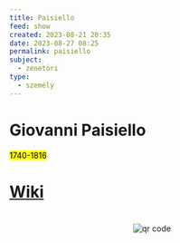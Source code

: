 ```yaml
---
title: Paisiello
feed: show
created: 2023-08-21 20:35
date: 2023-08-27 08:25
permalink: paisiello
subject:
  - zenetöri
type:
  - személy
---
```

# Giovanni Paisiello

<mark>1740-1816</mark>

# [Wiki](https://www.wikiwand.com/hu/Giovanni_Paisiello)




#
<p style="text-align: center;"><img src="https://chart.googleapis.com/chart?cht=qr&chl=https://notes.andrasdenes.com/paisiello&chs=180x180&choe=UTF-8&chld=L|2" alt="qr code"></p>

